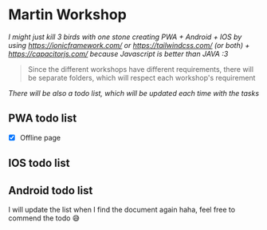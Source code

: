 # Martin Workshop

*I might just kill 3 birds with one stone creating PWA + Android + IOS by using https://ionicframework.com/ or https://tailwindcss.com/ (or both) + https://capacitorjs.com/ because Javascript is better than JAVA :3*

>Since the different workshops have different requirements, there will be separate folders, which will respect each workshop's requirement

*There will be also a todo list, which will be updated each time with the tasks*

 ## PWA todo list 
- [x] Offline page
## IOS todo list

## Android todo list

I will update the list when I find the document again haha, feel free to commend the todo 😅
